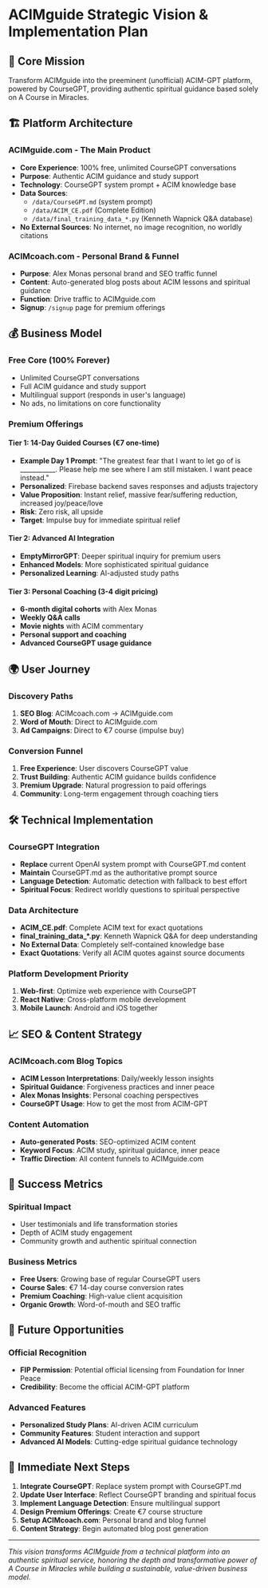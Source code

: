 # ACIMguide Strategic Vision & Implementation Plan

## 🎯 Core Mission
Transform ACIMguide into the preeminent (unofficial) ACIM-GPT platform, powered by CourseGPT, providing authentic spiritual guidance based solely on A Course in Miracles.

## 🏗️ Platform Architecture

### **ACIMguide.com - The Main Product**
- **Core Experience**: 100% free, unlimited CourseGPT conversations
- **Purpose**: Authentic ACIM guidance and study support
- **Technology**: CourseGPT system prompt + ACIM knowledge base
- **Data Sources**: 
  - `/data/CourseGPT.md` (system prompt)
  - `/data/ACIM_CE.pdf` (Complete Edition)
  - `/data/final_training_data_*.py` (Kenneth Wapnick Q&A database)
- **No External Sources**: No internet, no image recognition, no worldly citations

### **ACIMcoach.com - Personal Brand & Funnel**
- **Purpose**: Alex Monas personal brand and SEO traffic funnel
- **Content**: Auto-generated blog posts about ACIM lessons and spiritual guidance
- **Function**: Drive traffic to ACIMguide.com
- **Signup**: `/signup` page for premium offerings

## 💰 Business Model

### **Free Core (100% Forever)**
- Unlimited CourseGPT conversations
- Full ACIM guidance and study support
- Multilingual support (responds in user's language)
- No ads, no limitations on core functionality

### **Premium Offerings**

#### **Tier 1: 14-Day Guided Courses (€7 one-time)**
- **Example Day 1 Prompt**: "The greatest fear that I want to let go of is ___________. Please help me see where I am still mistaken. I want peace instead."
- **Personalized**: Firebase backend saves responses and adjusts trajectory
- **Value Proposition**: Instant relief, massive fear/suffering reduction, increased joy/peace/love
- **Risk**: Zero risk, all upside
- **Target**: Impulse buy for immediate spiritual relief

#### **Tier 2: Advanced AI Integration**
- **EmptyMirrorGPT**: Deeper spiritual inquiry for premium users
- **Enhanced Models**: More sophisticated spiritual guidance
- **Personalized Learning**: AI-adjusted study paths

#### **Tier 3: Personal Coaching (3-4 digit pricing)**
- **6-month digital cohorts** with Alex Monas
- **Weekly Q&A calls**
- **Movie nights** with ACIM commentary
- **Personal support and coaching**
- **Advanced CourseGPT usage guidance**

## 🌍 User Journey

### **Discovery Paths**
1. **SEO Blog**: ACIMcoach.com → ACIMguide.com
2. **Word of Mouth**: Direct to ACIMguide.com
3. **Ad Campaigns**: Direct to €7 course (impulse buy)

### **Conversion Funnel**
1. **Free Experience**: User discovers CourseGPT value
2. **Trust Building**: Authentic ACIM guidance builds confidence
3. **Premium Upgrade**: Natural progression to paid offerings
4. **Community**: Long-term engagement through coaching tiers

## 🛠️ Technical Implementation

### **CourseGPT Integration**
- **Replace** current OpenAI system prompt with CourseGPT.md content
- **Maintain** CourseGPT.md as the authoritative prompt source
- **Language Detection**: Automatic detection with fallback to best effort
- **Spiritual Focus**: Redirect worldly questions to spiritual perspective

### **Data Architecture**
- **ACIM_CE.pdf**: Complete ACIM text for exact quotations
- **final_training_data_*.py**: Kenneth Wapnick Q&A for deep understanding
- **No External Data**: Completely self-contained knowledge base
- **Exact Quotations**: Verify all ACIM quotes against source documents

### **Platform Development Priority**
1. **Web-first**: Optimize web experience with CourseGPT
2. **React Native**: Cross-platform mobile development
3. **Mobile Launch**: Android and iOS together

## 📈 SEO & Content Strategy

### **ACIMcoach.com Blog Topics**
- **ACIM Lesson Interpretations**: Daily/weekly lesson insights
- **Spiritual Guidance**: Forgiveness practices and inner peace
- **Alex Monas Insights**: Personal coaching perspectives
- **CourseGPT Usage**: How to get the most from ACIM-GPT

### **Content Automation**
- **Auto-generated Posts**: SEO-optimized ACIM content
- **Keyword Focus**: ACIM study, spiritual guidance, inner peace
- **Traffic Direction**: All content funnels to ACIMguide.com

## 🎯 Success Metrics

### **Spiritual Impact**
- User testimonials and life transformation stories
- Depth of ACIM study engagement
- Community growth and authentic spiritual connection

### **Business Metrics**
- **Free Users**: Growing base of regular CourseGPT users
- **Course Sales**: €7 14-day course conversion rates
- **Premium Coaching**: High-value client acquisition
- **Organic Growth**: Word-of-mouth and SEO traffic

## 🔮 Future Opportunities

### **Official Recognition**
- **FIP Permission**: Potential official licensing from Foundation for Inner Peace
- **Credibility**: Become the official ACIM-GPT platform

### **Advanced Features**
- **Personalized Study Plans**: AI-driven ACIM curriculum
- **Community Features**: Student interaction and support
- **Advanced AI Models**: Cutting-edge spiritual guidance technology

## 🚀 Immediate Next Steps

1. **Integrate CourseGPT**: Replace system prompt with CourseGPT.md
2. **Update User Interface**: Reflect CourseGPT branding and spiritual focus
3. **Implement Language Detection**: Ensure multilingual support
4. **Design Premium Offerings**: Create €7 course structure
5. **Setup ACIMcoach.com**: Personal brand and blog funnel
6. **Content Strategy**: Begin automated blog post generation

---

*This vision transforms ACIMguide from a technical platform into an authentic spiritual service, honoring the depth and transformative power of A Course in Miracles while building a sustainable, value-driven business model.*
